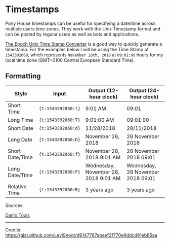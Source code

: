 # Timestamps

Pony House timestamps can be useful for specifying a date/time across multiple users time zones. They work with the Unix Timestamp format and can be posted by regular users as well as bots and applications.

[The Epoch Unix Time Stamp Converter](https://www.unixtimestamp.com/) is a good way to quickly generate a timestamp. For the examples below I will be using the Time Stamp of `1543392060`, which represents `November 28th, 2018` at `09:01:00` hours for my local time zone (GMT+0100 Central European Standard Time).

## Formatting

| Style           | Input              | Output (12-hour clock)               | Output (24-hour clock)            |
| --------------- | ------------------ | ------------------------------------ | --------------------------------- |
| Short Time      | `{t:1543392060:t}` | 9:01 AM                              | 09:01                             |
| Long Time       | `{t:1543392060:T}` | 9:01:00 AM                           | 09:01:00                          |
| Short Date      | `{t:1543392060:d}` | 11/28/2018                           | 28/11/2018                        |
| Long Date       | `{t:1543392060:D}` | November 28, 2018                    | 28 November 2018                  |
| Short Date/Time | `{t:1543392060:f}` | November 28, 2018 9:01 AM            | 28 November 2018 09:01            |
| Long Date/Time  | `{t:1543392060:F}` | Wednesday, November 28, 2018 9:01 AM | Wednesday, 28 November 2018 09:01 |
| Relative Time   | `{t:1543392060:R}` | 3 years ago                          | 3 years ago                       |

Sources:

[Dan's Tools](https://www.unixtimestamp.com/)

<hr/>

Credits: https://gist.github.com/LeviSnoot/d9147767abeef2f770e9ddcd91eb85aa
